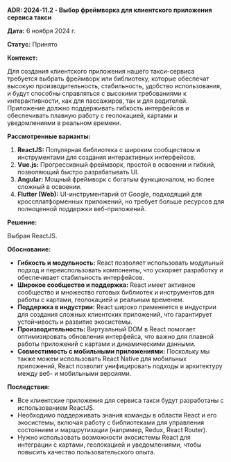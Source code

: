 **ADR: 2024-11.2 - Выбор фреймворка для клиентского приложения сервиса такси**

**Дата:** 6 ноября 2024 г.

**Статус:** Принято

**Контекст:**

Для создания клиентского приложения нашего такси-сервиса требуется выбрать фреймворк или библиотеку, которые обеспечат высокую производительность, стабильность, удобство использования, и будут способны справляться с высокими требованиями к интерактивности, как для пассажиров, так и для водителей. Приложение должно поддерживать гибкость интерфейсов и обеспечивать плавную работу с геолокацией, картами и уведомлениями в реальном времени.

**Рассмотренные варианты:**

1. **ReactJS:** Популярная библиотека с широким сообществом и инструментами для создания интерактивных интерфейсов.
2. **Vue.js:** Прогрессивный фреймворк, простой в освоении и гибкий, позволяющий быстро разрабатывать UI.
3. **Angular:** Мощный фреймворк с богатым функционалом, но более сложный в освоении.
4. **Flutter (Web):** UI-инструментарий от Google, подходящий для кроссплатформенных приложений, но требует больше ресурсов для полноценной поддержки веб-приложений.

**Решение:**

Выбран ReactJS.

**Обоснование:**

- **Гибкость и модульность:** React позволяет использовать модульный подход и переиспользовать компоненты, что ускоряет разработку и обеспечивает стабильность интерфейсов.
- **Широкое сообщество и поддержка:** React имеет активное сообщество и множество готовых библиотек и инструментов для работы с картами, геолокацией и реальным временем.
- **Поддержка в индустрии:** React широко применяется в индустрии для создания сложных клиентских приложений, что гарантирует устойчивость и развитие экосистемы.
- **Производительность:** Виртуальный DOM в React помогает оптимизировать обновления интерфейса, что важно для плавной работы приложений с картами и динамическими данными.
- **Совместимость с мобильными приложениями:** Поскольку мы также можем использовать React Native для мобильных приложений, React позволит унифицировать подходы и архитектуру между веб- и мобильными версиями.

**Последствия:**

- Все клиентские приложения для сервиса такси будут разработаны с использованием ReactJS.
- Необходимо поддерживать знания команды в области React и его экосистемы, включая работу с библиотеками для управления состоянием и маршрутизации (например, Redux, React Router).
- Нужно использовать возможности экосистемы React для интеграции с картами, геолокацией и уведомлениями, чтобы повысить качество пользовательского опыта.
